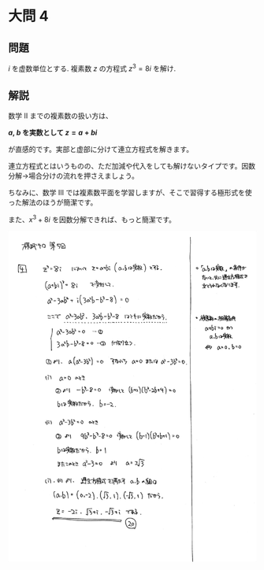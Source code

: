 ﻿---
layout: default
parent: 第 5 回
grand_parent: 模試テロ
summary: 複素数の方程式
---

# 大問 4

## 問題

$i$ を虚数単位とする. 複素数 $z$ の方程式 $z^3=8i$ を解け.

## 解説

数学 II までの複素数の扱い方は、

**$a$, $b$ を実数として $z=a+bi$**

が直感的です。実部と虚部に分けて連立方程式を解きます。

連立方程式とはいうものの、ただ加減や代入をしても解けないタイプです。因数分解→場合分けの流れを押さえましょう。

ちなみに、数学 III では複素数平面を学習しますが、そこで習得する極形式を使った解法のほうが簡潔です。

また、$x^3 + 8i$ を因数分解できれば、もっと簡潔です。


![](img/examterro_05-4.jpg)